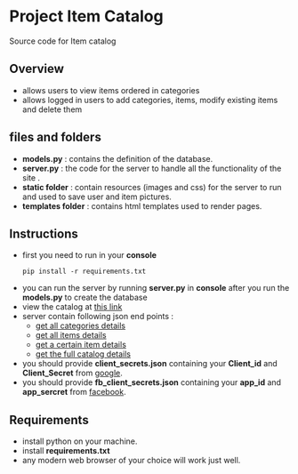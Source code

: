 
# Project Item Catalog
Source code for Item catalog

## Overview
* allows users to view items ordered in categories
* allows logged in users to add categories, items, modify existing items and delete them 

## files and folders
* **models.py** : contains the definition of the database.
* **server.py** : the code for the server to handle all the functionality of the site  .
* **static folder** : contain resources (images and css) for the server to run and used to save user and item pictures.
* **templates folder** : contains html templates used to render pages.

## Instructions
* first you need to run in your **console**
    ```
    pip install -r requirements.txt
    ```
* you can run the server by running **server.py** in **console** after you run the **models.py** to create the database
* view the catalog at [this link](http://localhost:5000)
* server contain following json end points :
	* [get all categories details](http://localhost:5000/categories/json)
	* [get all items details](http://localhost:5000/items/json)
	* [get a certain item details](http://localhost:5000/items/item_id/json)
	* [get the full catalog details](http://localhost:5000/catalog/json)
* you should provide **client_secrets.json** containing your **Client_id** and **Client_Secret** from [google](https://www.google.com).
* you should provide **fb_client_secrets.json** containing your **app_id** and **app_sercret** from [facebook](https://www.facebook.com).

## Requirements
* install python on your machine.
* install **requirements.txt**
* any modern web browser of your choice will work just well.
